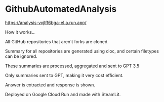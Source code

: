 # GithubAutomatedAnalysis


https://analysis-vxjlff6bga-el.a.run.app/


How it works...

All GitHub repositories that aren't forks are cloned.

Summary for all repositories are generated using cloc, and certain filetypes can be ignored. 

These summaries are processed, aggregated and sent to GPT 3.5

Only summaries sent to GPT, making it very cost efficient.

Answer is extracted and response is shown.

Deployed on Google Cloud Run and made with SteamLit.
